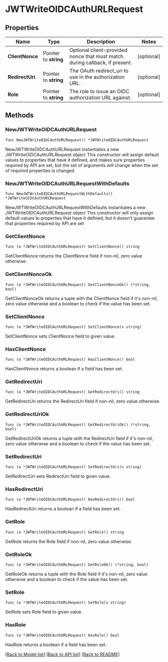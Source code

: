 # JWTWriteOIDCAuthURLRequest

## Properties

Name | Type | Description | Notes
------------ | ------------- | ------------- | -------------
**ClientNonce** | Pointer to **string** | Optional client-provided nonce that must match during callback, if present. | [optional] 
**RedirectUri** | Pointer to **string** | The OAuth redirect_uri to use in the authorization URL. | [optional] 
**Role** | Pointer to **string** | The role to issue an OIDC authorization URL against. | [optional] 

## Methods

### NewJWTWriteOIDCAuthURLRequest

`func NewJWTWriteOIDCAuthURLRequest() *JWTWriteOIDCAuthURLRequest`

NewJWTWriteOIDCAuthURLRequest instantiates a new JWTWriteOIDCAuthURLRequest object
This constructor will assign default values to properties that have it defined,
and makes sure properties required by API are set, but the set of arguments
will change when the set of required properties is changed

### NewJWTWriteOIDCAuthURLRequestWithDefaults

`func NewJWTWriteOIDCAuthURLRequestWithDefaults() *JWTWriteOIDCAuthURLRequest`

NewJWTWriteOIDCAuthURLRequestWithDefaults instantiates a new JWTWriteOIDCAuthURLRequest object
This constructor will only assign default values to properties that have it defined,
but it doesn't guarantee that properties required by API are set

### GetClientNonce

`func (o *JWTWriteOIDCAuthURLRequest) GetClientNonce() string`

GetClientNonce returns the ClientNonce field if non-nil, zero value otherwise.

### GetClientNonceOk

`func (o *JWTWriteOIDCAuthURLRequest) GetClientNonceOk() (*string, bool)`

GetClientNonceOk returns a tuple with the ClientNonce field if it's non-nil, zero value otherwise
and a boolean to check if the value has been set.

### SetClientNonce

`func (o *JWTWriteOIDCAuthURLRequest) SetClientNonce(v string)`

SetClientNonce sets ClientNonce field to given value.

### HasClientNonce

`func (o *JWTWriteOIDCAuthURLRequest) HasClientNonce() bool`

HasClientNonce returns a boolean if a field has been set.

### GetRedirectUri

`func (o *JWTWriteOIDCAuthURLRequest) GetRedirectUri() string`

GetRedirectUri returns the RedirectUri field if non-nil, zero value otherwise.

### GetRedirectUriOk

`func (o *JWTWriteOIDCAuthURLRequest) GetRedirectUriOk() (*string, bool)`

GetRedirectUriOk returns a tuple with the RedirectUri field if it's non-nil, zero value otherwise
and a boolean to check if the value has been set.

### SetRedirectUri

`func (o *JWTWriteOIDCAuthURLRequest) SetRedirectUri(v string)`

SetRedirectUri sets RedirectUri field to given value.

### HasRedirectUri

`func (o *JWTWriteOIDCAuthURLRequest) HasRedirectUri() bool`

HasRedirectUri returns a boolean if a field has been set.

### GetRole

`func (o *JWTWriteOIDCAuthURLRequest) GetRole() string`

GetRole returns the Role field if non-nil, zero value otherwise.

### GetRoleOk

`func (o *JWTWriteOIDCAuthURLRequest) GetRoleOk() (*string, bool)`

GetRoleOk returns a tuple with the Role field if it's non-nil, zero value otherwise
and a boolean to check if the value has been set.

### SetRole

`func (o *JWTWriteOIDCAuthURLRequest) SetRole(v string)`

SetRole sets Role field to given value.

### HasRole

`func (o *JWTWriteOIDCAuthURLRequest) HasRole() bool`

HasRole returns a boolean if a field has been set.


[[Back to Model list]](../README.md#documentation-for-models) [[Back to API list]](../README.md#documentation-for-api-endpoints) [[Back to README]](../README.md)


